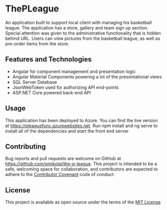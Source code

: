# ThePLeague

An application built to support local client with managing his basketball league. The application has a store, gallery and team sign up section. Special attention was given to the administrative functionality that is hidden behind URL. Users can view pictures from the basketball league, as well as pre-order items from the store.

## Features and Technologies

- Angular for component management and presentation logic
- Angular Material Components powering a lot of the presentational views
- SQL Server Database
- JsonWebToken used for authorizing API end-points
- ASP.NET Core powered back-end API

## Usage

This application has been deployed to Azure. You can find the live version at https://pleaguefunc.azurewebsites.net. Run npm install and ng serve to install all of the dependencies and start the front end server

## Contributing
Bug reports and pull requests are welcome on GitHub at https://github.com/omikolaj/the-p-league. This project is intended to be a safe, welcoming space for collaboration, and contributors are expected to adhere to the [Contributor Covenant](http://contributor-covenant.org) code of conduct.

## License
This project is available as open source under the terms of the [MIT License](https://opensource.org/licenses/MIT)
